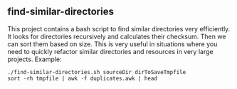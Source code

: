 ## find-similar-directories

This project contains a bash script to find similar directories very efficiently. It looks for directories recursively and calculates their checksum. Then we can sort them based on size. This is very useful in situations where you need to quickly refactor similar directories and resources in very large projects. Example:

````
./find-similar-directories.sh sourceDir dirToSaveTmpfile
sort -rh tmpfile | awk -f duplicates.awk | head
